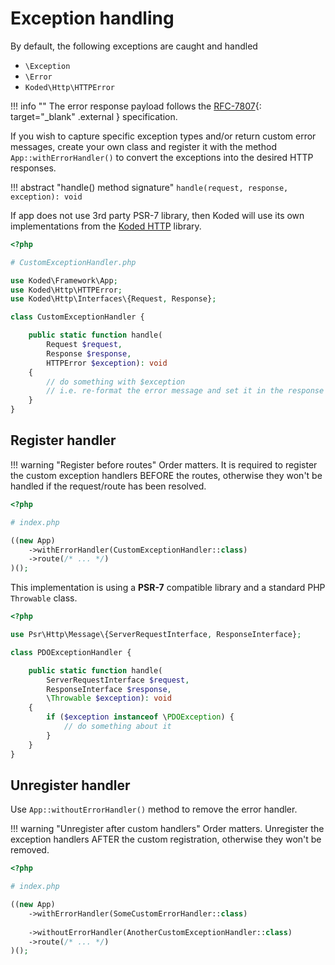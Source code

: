 Exception handling
==================

By default, the following exceptions are caught and handled

 - `\Exception`
 - `\Error`
 - `Koded\Http\HTTPError`

!!! info ""
    The error response payload follows the [RFC-7807][rfc-7807]{: target="_blank" .external } specification.

If you wish to capture specific exception types and/or return custom 
error messages, create your own class and register it with the method 
`App::withErrorHandler()` to convert the exceptions into the desired HTTP responses.

!!! abstract "handle() method signature"
    `handle(request, response, exception): void`

If app does not use 3rd party PSR-7 library, then Koded will use its 
own implementations from the [Koded HTTP][koded-http] library.

```php
<?php

# CustomExceptionHandler.php

use Koded\Framework\App;
use Koded\Http\HTTPError;
use Koded\Http\Interfaces\{Request, Response};

class CustomExceptionHandler {

    public static function handle(
        Request $request,
        Response $response,
        HTTPError $exception): void
    {
        // do something with $exception
        // i.e. re-format the error message and set it in the response
    }
}
```

Register handler
----------------

!!! warning "Register before routes"
    Order matters. It is required to register the custom 
    exception handlers BEFORE the routes, otherwise they 
    won't be handled if the request/route has been resolved.

```php  hl_lines="6"
<?php

# index.php

((new App)
    ->withErrorHandler(CustomExceptionHandler::class)
    ->route(/* ... */)
)();
```

This implementation is using a  **PSR-7** compatible 
library and a standard PHP `Throwable` class.

```php
<?php

use Psr\Http\Message\{ServerRequestInterface, ResponseInterface};

class PDOExceptionHandler {

    public static function handle(
        ServerRequestInterface $request,
        ResponseInterface $response,
        \Throwable $exception): void
    {
        if ($exception instanceof \PDOException) {
            // do something about it
        }
    }
}
```

Unregister handler
------------------

Use `App::withoutErrorHandler()` method to remove the error handler.

!!! warning "Unregister after custom handlers"
Order matters. Unregister the exception handlers AFTER
the custom registration, otherwise they won't be removed.

```php  hl_lines="8"
<?php

# index.php

((new App)
    ->withErrorHandler(SomeCustomErrorHandler::class)
    
    ->withoutErrorHandler(AnotherCustomExceptionHandler::class)
    ->route(/* ... */)
)();
```


[rfc-7807]: https://tools.ietf.org/html/rfc7807
[koded-http]: https://github.com/kodedphp/http
